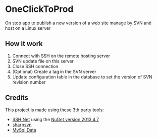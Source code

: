 # OneClickToProd
On stop app to publish a new version of a web site manage by SVN and host on a Linux server

## How it work

1. Connect with SSH on the remote hosting server
2. SVN update file on this server
3. Close SSH connection
4. (Optional) Create a tag in the SVN server
5. Update configuration table in the database to set the version of SVN revision number

## Credits
This project is made using these 3th party tools:

* [SSH.Net](https://sshnet.codeplex.com/) using the [NuGet version 2013.4.7](https://www.nuget.org/packages/SSH.NET/)
* [sharpsvn](https://sharpsvn.open.collab.net/servlets/ProjectProcess?documentContainer=c4__Samples)
* [MySql.Data](https://www.nuget.org/packages/MySql.Data/)
